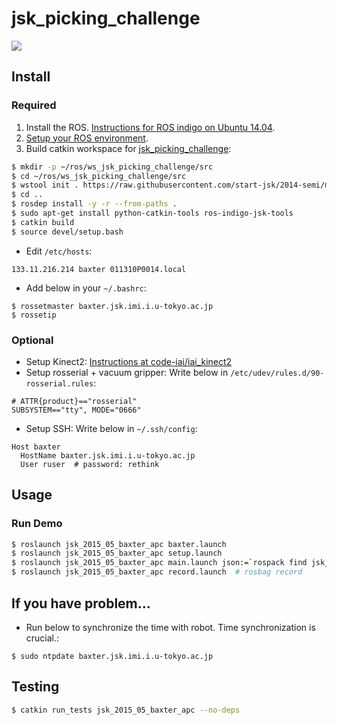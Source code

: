 jsk_picking_challenge
=====================

[![](https://travis-ci.org/start-jsk/jsk_picking_challenge.svg)](https://travis-ci.org/start-jsk/jsk_picking_challenge)


Install
-------


### Required

1. Install the ROS. [Instructions for ROS indigo on Ubuntu 14.04](http://wiki.ros.org/indigo/Installation/Ubuntu).
2. [Setup your ROS environment](http://wiki.ros.org/ROS/Tutorials/InstallingandConfiguringROSEnvironment).
3. Build catkin workspace for [jsk_picking_challenge](https://github.com/wkentaro/2014-semi):

```sh
$ mkdir -p ~/ros/ws_jsk_picking_challenge/src
$ cd ~/ros/ws_jsk_picking_challenge/src
$ wstool init . https://raw.githubusercontent.com/start-jsk/2014-semi/master/jsk_2015_05_baxter_apc.rosinstall
$ cd ..
$ rosdep install -y -r --from-paths .
$ sudo apt-get install python-catkin-tools ros-indigo-jsk-tools
$ catkin build
$ source devel/setup.bash
```

* Edit `/etc/hosts`:

```
133.11.216.214 baxter 011310P0014.local
```

* Add below in your `~/.bashrc`:
```
$ rossetmaster baxter.jsk.imi.i.u-tokyo.ac.jp
$ rossetip
```


### Optional

* Setup Kinect2: [Instructions at code-iai/iai_kinect2](https://github.com/code-iai/iai_kinect2#install)
* Setup rosserial + vacuum gripper: Write below in `/etc/udev/rules.d/90-rosserial.rules`:

```
# ATTR{product}=="rosserial"
SUBSYSTEM=="tty", MODE="0666"
```

* Setup SSH: Write below in `~/.ssh/config`:

```
Host baxter
  HostName baxter.jsk.imi.i.u-tokyo.ac.jp
  User ruser  # password: rethink
```


Usage
-----

### Run Demo

```sh
$ roslaunch jsk_2015_05_baxter_apc baxter.launch
$ roslaunch jsk_2015_05_baxter_apc setup.launch
$ roslaunch jsk_2015_05_baxter_apc main.launch json:=`rospack find jsk_2015_05_baxter_apc`/data/apc-a.json
$ roslaunch jsk_2015_05_baxter_apc record.launch  # rosbag record
```


If you have problem...
----------------------

* Run below to synchronize the time with robot. Time synchronization is crucial.:

```
$ sudo ntpdate baxter.jsk.imi.i.u-tokyo.ac.jp
```


Testing
-------

```sh
$ catkin run_tests jsk_2015_05_baxter_apc --no-deps
```
